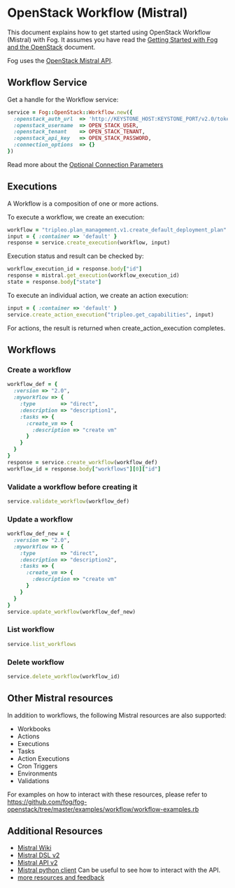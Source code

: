 # OpenStack Workflow (Mistral)

This document explains how to get started using OpenStack Workflow (Mistral) with Fog. It assumes you have read the [Getting Started with Fog and the OpenStack](getting_started.md) document.

Fog uses the [OpenStack Mistral API](http://docs.openstack.org/mistral/latest/user/rest_api_v2.html).

## Workflow Service

Get a handle for the Workflow service:

```ruby
service = Fog::OpenStack::Workflow.new({
  :openstack_auth_url  => 'http://KEYSTONE_HOST:KEYSTONE_PORT/v2.0/tokens', # OpenStack Keystone endpoint
  :openstack_username  => OPEN_STACK_USER,                                  # Your OpenStack Username
  :openstack_tenant    => OPEN_STACK_TENANT,                                # Your tenant id
  :openstack_api_key   => OPEN_STACK_PASSWORD,                              # Your OpenStack Password
  :connection_options  => {}                                                # Optional
})
```

Read more about the [Optional Connection Parameters](common/connection_params.md)

## Executions

A Workflow is a composition of one or more actions.

To execute a workflow, we create an execution:

```ruby
workflow = "tripleo.plan_management.v1.create_default_deployment_plan"
input = { :container => 'default' }
response = service.create_execution(workflow, input)
```

Execution status and result can be checked by:

```ruby
workflow_execution_id = response.body["id"]
response = mistral.get_execution(workflow_execution_id)
state = response.body["state"]
```

To execute an individual action, we create an action execution:

```ruby
input = { :container => 'default' }
service.create_action_execution("tripleo.get_capabilities", input)
```

For actions, the result is returned when create_action_execution completes.

## Workflows

### Create a workflow

```ruby
workflow_def = {
  :version => "2.0",
  :myworkflow => {
    :type        => "direct",
    :description => "description1",
    :tasks => {
      :create_vm => {
        :description => "create vm"
      }
    }
  }
}
response = service.create_workflow(workflow_def)
workflow_id = response.body["workflows"][0]["id"]
```

### Validate a workflow before creating it

```ruby
service.validate_workflow(workflow_def)
```

### Update a workflow

```ruby
workflow_def_new = {
  :version => "2.0",
  :myworkflow => {
    :type        => "direct",
    :description => "description2",
    :tasks => {
      :create_vm => {
        :description => "create vm"
      }
    }
  }
}
service.update_workflow(workflow_def_new)
```

### List workflow

```ruby
service.list_workflows
```

### Delete workflow

```ruby
service.delete_workflow(workflow_id)
```

## Other Mistral resources

In addition to workflows, the following Mistral resources are also supported:

* Workbooks
* Actions
* Executions
* Tasks
* Action Executions
* Cron Triggers
* Environments
* Validations

For examples on how to interact with these resources, please refer to
https://github.com/fog/fog-openstack/tree/master/examples/workflow/workflow-examples.rb

## Additional Resources

* [Mistral Wiki](https://wiki.openstack.org/wiki/Mistral)
* [Mistral DSL v2](http://docs.openstack.org/mistral/ocata/dsl/dsl_v2.html)
* [Mistral API v2](http://docs.openstack.org/mistral/latest/user/rest_api_v2.html)
* [Mistral python client](https://github.com/openstack/python-mistralclient) Can be useful to see how to interact with the API.
* [more resources and feedback](common/resources.md)
